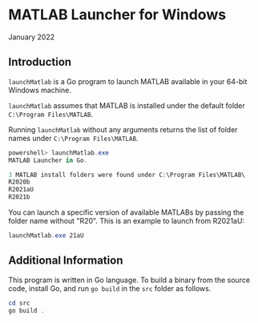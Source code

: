 # MATLAB Launcher for Windows

January 2022

## Introduction

`launchMatlab` is a Go program to launch MATLAB available
in your 64-bit Windows machine.

`launchMatlab` assumes that MATLAB is installed under
the default folder `C:\Program Files\MATLAB`.

Running `launchMatlab` without any arguments returns
the list of folder names under `C:\Program Files\MATLAB`.

```powershell
powershell> launchMatlab.exe
MATLAB Launcher in Go.

3 MATLAB install folders were found under C:\Program Files\MATLAB\
R2020b
R2021aU
R2021b
```

You can launch a specific version of available MATLABs
by passing the folder name without "R20".
This is an example to launch from R2021aU:

```powershell
launchMatlab.exe 21aU
```

## Additional Information

This program is written in Go language.
To build a binary from the source code, install Go,
and run `go build` in the `src` folder as follows.

```powershell
cd src
go build .
```
